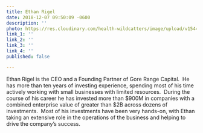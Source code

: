 ```yaml
---
title: Ethan Rigel
date: 2018-12-07 09:50:09 -0600
description: ''
photo: https://res.cloudinary.com/health-wildcatters/image/upload/v1544197826/image.png
link_1: ''
link_2: ''
link_3: ''
link_4: ''
published: false

---
```

Ethan Rigel is the CEO and a Founding Partner of Gore Range Capital.  He has more than ten years of investing experience, spending most of his time actively working with small businesses with limited resources.  During the course of his career he has invested more than $900M in companies with a combined enterprise value of greater than $2B across dozens of investments.  Most of his investments have been very hands-on, with Ethan taking an extensive role in the operations of the business and helping to drive the company’s success.